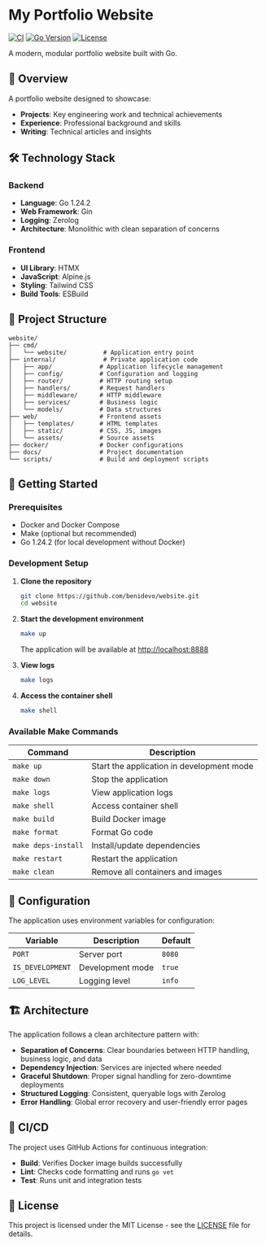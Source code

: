 # My Portfolio Website

[![CI](https://github.com/benidevo/website/actions/workflows/ci.yaml/badge.svg)](https://github.com/benidevo/website/actions/workflows/ci.yaml)
[![Go Version](https://img.shields.io/badge/Go-1.24.2-00ADD8?style=flat&logo=go)](https://go.dev/)
[![License](https://img.shields.io/badge/license-MIT-blue.svg)](LICENSE)

A modern, modular portfolio website built with Go.

## 🎯 Overview

A portfolio website designed to showcase:

- **Projects**: Key engineering work and technical achievements
- **Experience**: Professional background and skills
- **Writing**: Technical articles and insights

## 🛠️ Technology Stack

### Backend

- **Language**: Go 1.24.2
- **Web Framework**: Gin
- **Logging**: Zerolog
- **Architecture**: Monolithic with clean separation of concerns

### Frontend

- **UI Library**: HTMX
- **JavaScript**: Alpine.js
- **Styling**: Tailwind CSS
- **Build Tools**: ESBuild

## 📁 Project Structure

``` plaintext
website/
├── cmd/
│   └── website/          # Application entry point
├── internal/             # Private application code
│   ├── app/             # Application lifecycle management
│   ├── config/          # Configuration and logging
│   ├── router/          # HTTP routing setup
│   ├── handlers/        # Request handlers
│   ├── middleware/      # HTTP middleware
│   ├── services/        # Business logic
│   └── models/          # Data structures
├── web/                 # Frontend assets
│   ├── templates/       # HTML templates
│   ├── static/          # CSS, JS, images
│   └── assets/          # Source assets
├── docker/              # Docker configurations
├── docs/                # Project documentation
└── scripts/             # Build and deployment scripts
```

## 🚀 Getting Started

### Prerequisites

- Docker and Docker Compose
- Make (optional but recommended)
- Go 1.24.2 (for local development without Docker)

### Development Setup

1. **Clone the repository**

   ```bash
   git clone https://github.com/benidevo/website.git
   cd website
   ```

2. **Start the development environment**

   ```bash
   make up
   ```

   The application will be available at <http://localhost:8888>

3. **View logs**

   ```bash
   make logs
   ```

4. **Access the container shell**

   ```bash
   make shell
   ```

### Available Make Commands

| Command | Description |
|---------|-------------|
| `make up` | Start the application in development mode |
| `make down` | Stop the application |
| `make logs` | View application logs |
| `make shell` | Access container shell |
| `make build` | Build Docker image |
| `make format` | Format Go code |
| `make deps-install` | Install/update dependencies |
| `make restart` | Restart the application |
| `make clean` | Remove all containers and images |

## 🔧 Configuration

The application uses environment variables for configuration:

| Variable | Description | Default |
|----------|-------------|---------|
| `PORT` | Server port | `8080` |
| `IS_DEVELOPMENT` | Development mode | `true` |
| `LOG_LEVEL` | Logging level | `info` |

## 🏗️ Architecture

The application follows a clean architecture pattern with:

- **Separation of Concerns**: Clear boundaries between HTTP handling, business logic, and data
- **Dependency Injection**: Services are injected where needed
- **Graceful Shutdown**: Proper signal handling for zero-downtime deployments
- **Structured Logging**: Consistent, queryable logs with Zerolog
- **Error Handling**: Global error recovery and user-friendly error pages

## 🚦 CI/CD

The project uses GitHub Actions for continuous integration:

- **Build**: Verifies Docker image builds successfully
- **Lint**: Checks code formatting and runs `go vet`
- **Test**: Runs unit and integration tests

## 📄 License

This project is licensed under the MIT License - see the [LICENSE](LICENSE) file for details.
